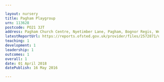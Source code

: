 ```yaml
---

layout: nursery
title: Pagham Playgroup
urn: 113628
postcode: PO21 3JT
address: Pagham Church Centre, Nyetimber Lane, Pagham, Bognor Regis, West Sussex, PO21 3JT
latestReportUrl: https://reports.ofsted.gov.uk/provider/files/2572871/urn/113628.pdf
teaching: 1
development: 1
leadership: 1
outcomes: 1
overall: 1
date: 01 April 2018 
datePublish: 16 May 2016

---
```

